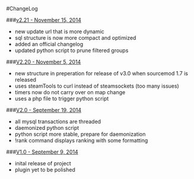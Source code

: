 #ChangeLog

###[v2.21 - November 15, 2014][4]

* new update url that is more dynamic 
* sql structure is now more compact and optimized 
* added an official changelog 
* updated python script to prune filtered groups

###[V2.20 - November 5, 2014][3]

* new structure in preperation for release of v3.0 when sourcemod 1.7 is released
* uses steamTools to curl instead of steamsockets (too many issues)
* timers now do not carry over on map change
* uses a php file to trigger python script

###[V2.0 - September 19, 2014][2]

* all mysql transactions are threaded
* daemonized python script
* python script more stable, prepare for daemonization
* !rank command displays ranking with some formatting

###[V1.0 - September 9, 2014][1]

* inital release of project
* plugin yet to be polished

[4]: https://github.com/yusuf-a/tf2Skill/archive/v2.21.zip
[3]: https://github.com/yusuf-a/tf2Skill/archive/v2.20.zip
[2]: https://github.com/yusuf-a/tf2Skill/archive/v2.0.0.zip
[1]: https://github.com/yusuf-a/tf2Skill/archive/v1.0.zip
